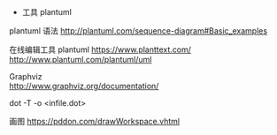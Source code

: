* 工具 plantuml

plantuml 语法
    http://plantuml.com/sequence-diagram#Basic_examples

在线编辑工具 plantuml
   https://www.planttext.com/
   http://www.plantuml.com/plantuml/uml


Graphviz    
   http://www.graphviz.org/documentation/

   dot -T<type> -o<outfile> <infile.dot>


画图
    https://pddon.com/drawWorkspace.vhtml

